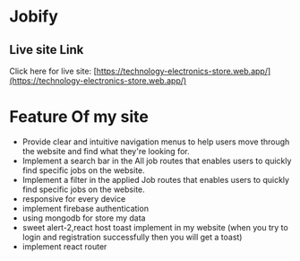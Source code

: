 # Jobify

## Live site Link

Click here for live site: [https://technology-electronics-store.web.app/](https://technology-electronics-store.web.app/)


# Feature Of my site

- Provide clear and intuitive navigation menus to help users move through the website and find what they're looking for.
- Implement a search bar in the All job routes that enables users to quickly find specific jobs on the website.
- Implement a filter in the applied Job routes that enables users to quickly find specific jobs on the website.
- responsive for every device
- implement firebase authentication 
- using mongodb for store my data 
- sweet alert-2,react host toast implement in my website (when you try to login and registration successfully then you will get a toast)
- implement react router
